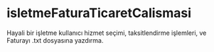 # isletmeFaturaTicaretCalismasi
 Hayali bir işletme kullanıcı hizmet seçimi, taksitlendirme işlemleri, ve Faturayı .txt dosyasına yazdırma.
